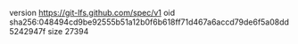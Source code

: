 version https://git-lfs.github.com/spec/v1
oid sha256:048494cd9be92555b51a12b0f6b618ff71d467a6accd79de6f5a08dd5242947f
size 27394
